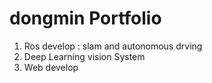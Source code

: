 # dongmin Portfolio


1.	Ros develop : slam and autonomous drving
2.	Deep Learning vision System
3.	Web develop
